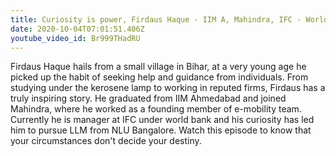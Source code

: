 ```yaml
---
title: Curiosity is power, Firdaus Haque - IIM A, Mahindra, IFC - World bank
date: 2020-10-04T07:01:51.406Z
youtube_video_id: Br999THadRU
---
```

Firdaus Haque hails from a small village in Bihar, at a very young age he picked up the habit of seeking help and guidance from individuals. From studying under the kerosene lamp to working in reputed firms, Firdaus has a truly inspiring story. He graduated from IIM Ahmedabad and joined Mahindra, where he worked as a founding member of e-mobility team. Currently he is manager at IFC under world bank and his curiosity has led him to pursue LLM from NLU Bangalore. Watch this episode to know that your circumstances don't decide your destiny.